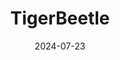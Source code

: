 ---  
layout: startup_page  
title: "TigerBeetle"  
id: "tigerbeetle.com"  
permalink: "/tigerbeetletigerbeetle.com07232024/"  
website: "https://tigerbeetle.com/"  
funding_round: "Series A"  
funding_amount: "$24M"  
investors: "Spark Capital, Amplify Partners, Coil"  
about: "TigerBeetle is an open-source database engineered for financial online transaction processing, capable of handling high volumes of transactions with minimal latency. Its core value proposition is providing debit/credit primitives and enforcing financial consistency without requiring developers to build complex systems from scratch. This makes it suitable for various applications needing to track the movement of value, including financial transactions and internal ledgers."  
markets: "Fintech, Database, Accounting"  
hq: "San Francisco, California, United States"  
founded_year: "2022"  
linkedin: "https://www.linkedin.com/company/tigerbeetle"  
twitter: "https://twitter.com/TigerBeetleDB"  
instagram: ""  
facebook: ""  
crunchbase: "https://www.crunchbase.com/organization/tigerbeetle"  
pitchbook: "https://pitchbook.com/profiles/company/519173-02"  

date_display: "23-Jul-2024"  
date: "2024-07-23"

# SEO Optimization  
meta_title: "TigerBeetle - Series A Funding ($24M)"  
meta_description: "TigerBeetle, TigerBeetle is an open-source database engineered for financial online transaction processing, capable of handling high volumes of transactions with m..."  
meta_keywords: "TigerBeetle, Fintech, Database, Accounting, Series A funding"  
canonical_url: "https://startup.projectstartups.com/tigerbeetletigerbeetle.com07232024/"  
---